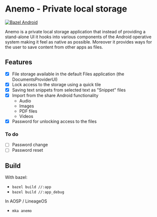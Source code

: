 # Anemo - Private local storage

[![Bazel Android](https://github.com/2bllw8/anemo/actions/workflows/bazel.yml/badge.svg)](https://github.com/2bllw8/anemo/actions/workflows/bazel.yml)

Anemo is a private local storage application that instead of providing a stand-alone UI it hooks
into various components of the Android operative system making it feel as native as possible.
Moreover it provides ways for the user to save content from other apps as files.

## Features

- [x] File storage available in the default Files application (the DocumentsProviderUI)
- [x] Lock access to the storage using a quick tile
- [x] Saving text snippets from selected text as "Snippet" files
- [x] Import from the share Android functionality
    - Audio
    - Images
    - PDF files
    - Videos
- [x] Password for unlocking access to the files

### To do

- [ ] Password change
- [ ] Password reset

## Build

With bazel:
- `bazel build //:app`
- `bazel build //:app_debug`

In AOSP / LineageOS
- `mka anemo`
